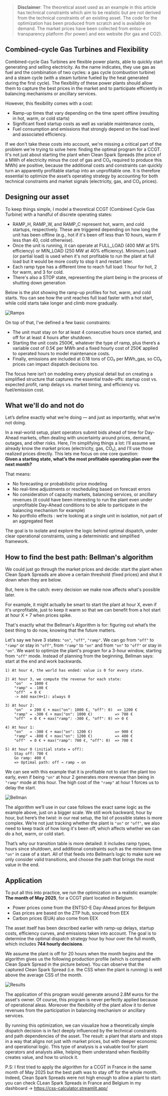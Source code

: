 > **Disclaimer**: The theoretical asset used as an example in this article has technical constraints which aim to be realistic but are not derived from the technical constraints of an existing asset. The code for the optimization has been produced from scratch and is available on demand. The market prices have been collected from entso-e transparency platform (for power) and eex website (for gas and CO2).


## Combined-cycle Gas Turbines and Flexibility

Combined-cycle Gas Turbines are flexible power plants, able to quickly start generating and selling electricity. As the name indicates, they use gas as fuel and the combination of two cycles: a gas cycle (combustion turbine) and a steam cycle (with a steam turbine fueled by the heat generated during the first cycle). The flexibility of these power plants should allow them to capture the best prices in the market and to participate efficiently in balancing mechanisms or ancillary services.

However, this flexibility comes with a cost:  
- Ramp-up times that vary depending on the time spent offline (resulting in hot, warm, or cold starts)  
- Significant fixed startup costs as well as variable maintenance costs,  
- Fuel consumption and emissions that strongly depend on the load level and associated efficiency.

If we don't take these costs into account, we're missing a critical part of the problem we're trying to solve here: finding the optimal program for a CCGT. It's not just about starting the plant when Clean Spark Spreads (the price of a MWh of electricity minus the cost of gas and CO₂ required to produce this MWh) are positive, because the additional costs and constraints can quickly turn an apparently profitable startup into an unprofitable one. It is therefore essential to optimize the asset’s operating strategy by accounting for both technical constraints and market signals (electricity, gas, and CO₂ prices).


## Designing our asset

To keep things simple, I model a theoretical CCGT (Combined Cycle Gas Turbine) with a handful of discrete operating states:  
- RAMP_H, RAMP_W, and RAMP_C represent hot, warm, and cold startups, respectively. These are triggered depending on how long the unit has been offline (e.g., hot if it's been off less than 10 hours, warm if less than 40, cold otherwise).
- Once the unit is running, it can operate at FULL_LOAD (400 MW at 51% efficiency) or MIN_LOAD (250 MW at 40% efficiency). Minimum Load (or partial load) is used when it's not profitable to run the plant at full load but it would be more costly to stop it and restart later.
- Each ramp type has a different time to reach full load: 1 hour for hot, 2 for warm, and 3 for cold.  
- There's also a STOP state, representing the plant being in the process of shutting down generation  

Below is the plot showing the ramp-up profiles for hot, warm, and cold starts. You can see how the unit reaches full load faster with a hot start, while cold starts take longer and climb more gradually.

![Ramps](../images/2025-06-03-rampups.png)

On top of that, I’ve defined a few basic constraints:  
- The unit must stay on for at least 4 consecutive hours once started, and off for at least 4 hours after shutdown.  
- Starting the unit costs 2500€, whatever the type of ramp, plus there’s a variable cost of 0.5€ per MWh and a fixed hourly cost of 250€ applied to operated hours to model maintenance costs.  
- Finally, emissions are included at 0.18 tons of CO₂ per MWh_gas, so CO₂ prices can impact dispatch decisions too.

The focus here isn’t on modeling every physical detail but on creating a simplified structure that captures the essential trade-offs: startup cost vs. expected profit, ramp delays vs. market timing, and efficiency vs. fuel/emission cost.


## What we'll do and not do

Let’s define exactly what we’re doing — and just as importantly, what we’re not doing.

In a real-world setup, plant operators submit bids ahead of time for Day-Ahead markets, often dealing with uncertainty around prices, demand, outages, and other risks. Here, I’m simplifying things a lot: I’ll assume we already know the market prices (electricity, gas, CO₂), and I’ll use those realized prices directly. This lets me focus on one core question:  
**Given a starting state, what’s the most profitable operating plan over the next month?**

That means:  
- No forecasting or probabilistic price modeling  
- No real-time adjustments or rescheduling based on forecast errors
- No consideration of capacity markets, balancing services, or ancillary revenues (it could have been interesting to run the plant even under unprofitable Day-Ahead conditions to be able to participate in the balancing mechanism for example)  
- No portfolio effects : we’re looking at a single unit in isolation, not part of an aggregated fleet

The goal is to isolate and explore the logic behind optimal dispatch, under clear operational constraints, using a deterministic and simplified framework.


## How to find the best path: Bellman's algorithm

We could just go through the market prices and decide: start the plant when Clean Spark Spreads are above a certain threshold (fixed prices) and shut it down when they are below.

But, here is the catch: every decision we make now affects what's possible later.

For example, it might actually be smart to start the plant at hour X, even if it's unprofitable, just to keep it warm so that we can benefit from a hot start at hour X + 7 when prices spike.

That's exactly what the Bellman's Algorithm is for: figuring out what’s the best thing to do now, knowing that the future matters.

Let's say we have 3 states: `"on"`, `"off"`, `"ramp"`. We can go from `"off"` to `"ramp"` or stay in `"off"`, from `"ramp"` to `"on"` and from `"on"` to `"off"` or stay in `"on"`. We want to optimize the plant's program for a 3-hour window, starting from `"off"` mode. Instead of planning from the beginning, Bellman says: start at the end and work backwards.

```
1) At hour 4, the world has ended: value is 0 for every state.

2) At hour 3, we compute the revenue for each state:
    "on"   = 1000 €
    "ramp" = -100 €
    "off"  = 0 €
    -> Add max(H+1): always 0

3) At hour 2:
    "on"   = 200 € + max("on": 1000 €, "off": 0)  => 1200 €
    "ramp" = -300 € + max("on": 1000 €)          => 700 €
    "off"  = 0 € + max("ramp": -300 €, "off": 0) => 0 €

4) At hour 1:
    "on"   = -300 € + max("on": 1200 €)          => 900 €
    "ramp" = -800 € + max("on": 1200 €)          => 400 €
    "off"  = 0 € + max("ramp": 700 €, "off": 0)  => 700 €

5) At hour 0 (initial state = off):
    Stay off: 700 €
    Go ramp: 400 €
    => Optimal path: off → ramp → on
```

We can see with this example that it is profitable not to start the plant too early, even if being `"on"` at hour 2 generates more revenue than being in `"ramp"` mode at this hour. The high cost of the `"ramp"` at hour 1 forces us to delay the start.

![Bellman](../images/2025-06-03-bellman-example.png)

The algorithm we’ll use in our case follows the exact same logic as the example above, just on a bigger scale. We still work backward, hour by hour, but here’s the twist: in our real setup, the list of possible states is more complex.  We’re not just tracking whether the plant is `"on"` or `"off"`, we also need to keep track of how long it's been off, which affects whether we can do a hot, warm, or cold start.

That’s why our transition table is more detailed: it includes ramp types, hours since shutdown, and additional constraints such as the minimum time `"on"` in case of a start. All of that feeds into Bellman’s logic to make sure we only consider valid transitions, and choose the path that brings the most value in the end.


## Application

To put all this into practice, we run the optimization on a realistic example: **The month of May 2025**, for a CCGT plant located in Belgium.  
- Power prices come from the ENTSO-E Day-Ahead prices for Belgium  
- Gas prices are based on the ZTP hub, sourced from EEX  
- Carbon prices (EUA) also come from EEX

The asset itself has been described earlier with ramp-up delays, startup costs, efficiency curves, and emissions taken into account. The goal is to determine the optimal dispatch strategy hour by hour over the full month, which includes **744 hourly decisions**.

We assume the plant is off for 20 hours when the month begins and the algorithm gives us the following production profile (which is compared with Clean Spark Spread in the picture below). You can observe that the captured Clean Spark Spread (i.e. the CSS when the plant is running) is well above the average CSS of the month.

![Results](../images/2025-06-03-results-bellman.png)

The application of this program would generate around 2.8M euros for the asset's owner. Of course, this program is never perfectly applied because of operational aleas. Moreover the flexibility of the plant allow it to derive revenues from the participation in balancing mechanism or ancillary services.

By running this optimization, we can visualize how a theoretically simple dispatch decision is in fact deeply influenced by the technical constraints and path dependencies of the asset. The result: a plant that starts and stops in a way that aligns not just with market prices, but with deeper economic and operational logic. This type of analysis is a valuable tool for plant operators and analysts alike, helping them understand when flexibility creates value, and how to unlock it.

P.S: I first tried to apply the algorithm for a CCGT in France in the same month of May 2025 but the best path was to stay off for the whole month. Indeed, Clean Spark Spreads were not high enough to allow a plant to start: you can check CLean Spark Spreads in France and Belgium in my dashboard -> https://css-calculator.streamlit.app/
